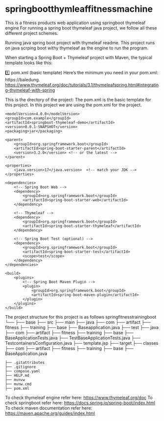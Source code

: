 # springbootthymleaffitnessmachine
This is a fitness products web application using springboot thymeleaf engine 
For running a spring boot thymeleaf java project, we follow all these different project schemes. 


Running java spring boot project with thymeleaf readme. 
This project runs on java scrping boot withy thymeleaf as the engine to run the program. 

When starting a Spring Boot + Thymeleaf project with Maven, the typical template looks like this:

1️⃣ pom.xml (basic template)
Here’s the minimum you need in your pom.xml:
https://baledung. 
https://www.thymeleaf.org/doc/tutorials/3.1/thymeleafspring.html#integrating-thymeleaf-with-spring


This is the drectory of the project:
The pom.xml is the basic template for this project. In this project we are using the pom.xml for the project. 
<project xmlns="http://maven.apache.org/POM/4.0.0"
         xmlns:xsi="http://www.w3.org/2001/XMLSchema-instance"
         xsi:schemaLocation="
          http://maven.apache.org/POM/4.0.0
          http://maven.apache.org/xsd/maven-4.0.0.xsd">

    <modelVersion>4.0.0</modelVersion>
    <groupId>com.example</groupId>
    <artifactId>springboot-thymeleaf-demo</artifactId>
    <version>0.0.1-SNAPSHOT</version>
    <packaging>jar</packaging>

    <parent>
        <groupId>org.springframework.boot</groupId>
        <artifactId>spring-boot-starter-parent</artifactId>
        <version>3.2.0</version> <!-- or the latest -->
    </parent>

    <properties>
        <java.version>17</java.version>  <!-- match your JDK -->
    </properties>

    <dependencies>
        <!-- Spring Boot Web -->
        <dependency>
            <groupId>org.springframework.boot</groupId>
            <artifactId>spring-boot-starter-web</artifactId>
        </dependency>

        <!-- Thymeleaf -->
        <dependency>
            <groupId>org.springframework.boot</groupId>
            <artifactId>spring-boot-starter-thymeleaf</artifactId>
        </dependency>

        <!-- Spring Boot Test (optional) -->
        <dependency>
            <groupId>org.springframework.boot</groupId>
            <artifactId>spring-boot-starter-test</artifactId>
            <scope>test</scope>
        </dependency>
    </dependencies>

    <build>
        <plugins>
            <!-- Spring Boot Maven Plugin -->
            <plugin>
                <groupId>org.springframework.boot</groupId>
                <artifactId>spring-boot-maven-plugin</artifactId>
            </plugin>
        </plugins>
    </build>
</project>


The project structure for this project is as follows 
springfitnesstrainingboot 
 └──
    ├── base 
        ├── src 
          ├── main
            ├── java 
                ├── com 
                 ├── artifact 
                   ├── fitness
                    ├── training 
                      ├── base 
                        ├── Baseapplication.java 
            ├── test 
                ├── java 
                  ├── com 
                    ├──  artifact 
                      ├── fitness 
                        ├── training 
                           ├──  base 
                               ├── BaseApplicationTests.java 
                               ├── TestBaseApplicationTests.java 
                               ├── TestcontainersConfiguration.java 
                               ├── template.jsp 
                            ├── target 
                              ├── classes 
                                ├── com 
                                 ├── artifact 
                                   ├── fitness 
                                     ├── training 
                                       ├── base 
                                         ├── BaseApplication.java 
                                         
    ├── .gitattributes 
    ├── .gitignore 
    ├── compose.yaml 
    ├── HELP.md 
    ├── mvnvw
    ├── mvnw.cmd 
    ├── pom.xml 
    

To check thymeleaf engine refer here: https://www.thymeleaf.org/doc
To check springboot refer here: https://docs.spring.io/spring-boot/index.html
To check maven documentation refer here: https://maven.apache.org/guides/index.html
    
 
